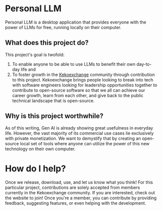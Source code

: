 # Personal LLM
Personal LLM is a desktop application that provides everyone with the power of LLMs for free, running locally on their computer.

## What does this project do?

This project's goal is twofold:

1. To enable anyone to be able to use LLMs to benefit their own day-to-day life and
2. To foster growth in the [Kekoexchange](https://kekoexchange.com) community through contribution to this project. Kekoexchange brings people looking to break into tech with software engineers looking for leadership opportunities together to contribute to open-source software so that we all can achieve our career growth, learn from each other, and give back to the public technical landscape that is open-source.

## Why is this project worthwhile?

As of this writing, Gen AI is already showing great usefulness in everyday life. However, the vast majority of its commercial use cases lie exclusively with private monetization. We want to demystify that by creating an open-source local set of tools where anyone can utilize the power of this new technology on their own computer.

# How do I help?

Once we release, download, use, and let us know what you think!
For this particular project, contributions are solely accepted from members currently in the Kekoexchange community. If you are interested, check out the website to join! Once you're a member, you can contribute by providing feedback, suggesting features, or even helping with the development.

